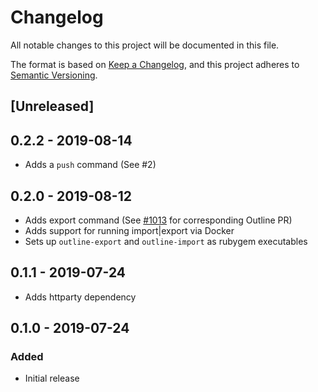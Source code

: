 # Changelog

All notable changes to this project will be documented in this file.

The format is based on [Keep a Changelog](https://keepachangelog.com/en/1.0.0/),
and this project adheres to [Semantic Versioning](https://semver.org/spec/v2.0.0.html).

## [Unreleased]

## 0.2.2 - 2019-08-14

- Adds a `push` command (See #2)

## 0.2.0 - 2019-08-12

- Adds export command (See [#1013](https://github.com/outline/outline/pull/1013) for corresponding Outline PR)
- Adds support for running import|export via Docker
- Sets up `outline-export` and `outline-import` as rubygem executables

## 0.1.1 - 2019-07-24

- Adds httparty dependency

## 0.1.0 - 2019-07-24

### Added

- Initial release
